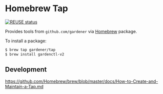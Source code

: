 # Homebrew Tap
[![REUSE status](https://api.reuse.software/badge/github.com/gardener/homebrew-tap)](https://api.reuse.software/info/github.com/gardener/homebrew-tap)

Provides tools from `github.com/gardener` via [Homebrew](http://brew.sh/) package.

To install a package:

```bash
$ brew tap gardener/tap
$ brew install gardenctl-v2
```

## Development

https://github.com/Homebrew/brew/blob/master/docs/How-to-Create-and-Maintain-a-Tap.md
